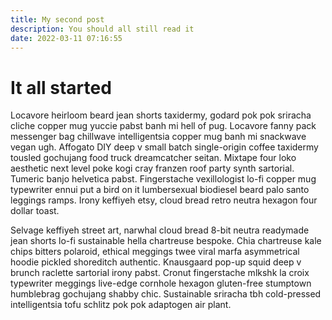 ```yaml
---
title: My second post
description: You should all still read it
date: 2022-03-11 07:16:55
---
```


# It all started

Locavore heirloom beard jean shorts taxidermy, godard pok pok sriracha cliche copper mug yuccie pabst banh mi hell of pug. Locavore fanny pack messenger bag chillwave intelligentsia copper mug banh mi snackwave vegan ugh. Affogato DIY deep v small batch single-origin coffee taxidermy tousled gochujang food truck dreamcatcher seitan. Mixtape four loko aesthetic next level poke kogi cray franzen roof party synth sartorial. Tumeric banjo helvetica pabst. Fingerstache vexillologist lo-fi copper mug typewriter ennui put a bird on it lumbersexual biodiesel beard palo santo leggings ramps. Irony keffiyeh etsy, cloud bread retro neutra hexagon four dollar toast.

Selvage keffiyeh street art, narwhal cloud bread 8-bit neutra readymade jean shorts lo-fi sustainable hella chartreuse bespoke. Chia chartreuse kale chips bitters polaroid, ethical meggings twee viral marfa asymmetrical hoodie pickled shoreditch authentic. Knausgaard pop-up squid deep v brunch raclette sartorial irony pabst. Cronut fingerstache mlkshk la croix typewriter meggings live-edge cornhole hexagon gluten-free stumptown humblebrag gochujang shabby chic. Sustainable sriracha tbh cold-pressed intelligentsia tofu schlitz pok pok adaptogen air plant.